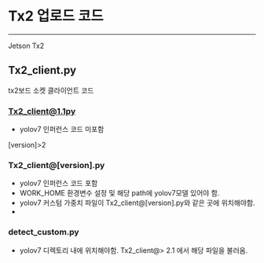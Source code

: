 # Tx2 업로드 코드
----
Jetson Tx2

## Tx2_client.py 
tx2보드 소켓 클라이언트 코드
### Tx2_client@1.1py
- yolov7 인퍼런스 코드 미포함

[version]>2
### Tx2_client@[version].py
- yolov7 인퍼런스 코드 포함
- WORK_HOME 환경변수 설정 및 해당 path에 yolov7모델 있어야 함.
- yolov7 커스텀 가중치 파일이 Tx2_client@[version].py와 같은 곳에 위치해야함.
- 

### detect_custom.py
- yolov7 디렉토리 내에 위치해야함. Tx2_client@> 2.1 에서 해당 파일을 불러옴.

